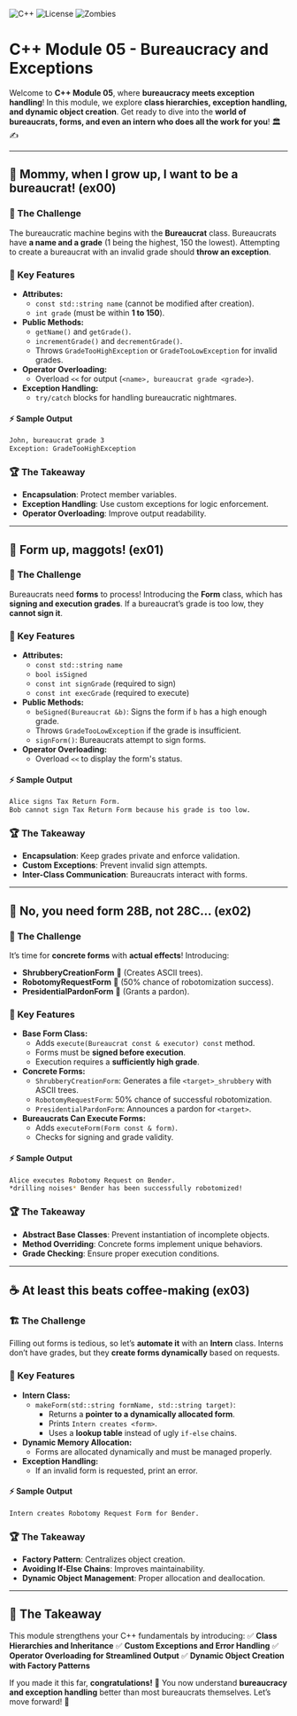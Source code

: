 ![C++](https://img.shields.io/badge/C++-98-blue?logo=cplusplus) ![License](https://img.shields.io/badge/License-Free-red) ![Zombies](https://img.shields.io/badge/Zombies-Approved-green)

# C++ Module 05 - Bureaucracy and Exceptions

Welcome to **C++ Module 05**, where **bureaucracy meets exception handling**! In this module, we explore **class hierarchies, exception handling, and dynamic object creation**. Get ready to dive into the **world of bureaucrats, forms, and even an intern who does all the work for you**! 🏛️✍️

---

## 🏢 Mommy, when I grow up, I want to be a bureaucrat! (ex00)

### 🔄 The Challenge
The bureaucratic machine begins with the **Bureaucrat** class. Bureaucrats have **a name and a grade** (1 being the highest, 150 the lowest). Attempting to create a bureaucrat with an invalid grade should **throw an exception**.

### 🔹 Key Features
- **Attributes:**
  - `const std::string name` (cannot be modified after creation).
  - `int grade` (must be within **1 to 150**).
- **Public Methods:**
  - `getName()` and `getGrade()`.
  - `incrementGrade()` and `decrementGrade()`.
  - Throws `GradeTooHighException` or `GradeTooLowException` for invalid grades.
- **Operator Overloading:**
  - Overload `<<` for output (`<name>, bureaucrat grade <grade>`).
- **Exception Handling:**
  - `try/catch` blocks for handling bureaucratic nightmares.

#### ⚡ Sample Output
```bash
John, bureaucrat grade 3
Exception: GradeTooHighException
```  

### 🏆 The Takeaway
- **Encapsulation**: Protect member variables.
- **Exception Handling**: Use custom exceptions for logic enforcement.
- **Operator Overloading**: Improve output readability.

---

## 📑 Form up, maggots! (ex01)

### 📜 The Challenge
Bureaucrats need **forms** to process! Introducing the **Form** class, which has **signing and execution grades**. If a bureaucrat’s grade is too low, they **cannot sign it**.

### 🔹 Key Features
- **Attributes:**
  - `const std::string name`
  - `bool isSigned`
  - `const int signGrade` (required to sign)
  - `const int execGrade` (required to execute)
- **Public Methods:**
  - `beSigned(Bureaucrat &b)`: Signs the form if `b` has a high enough grade.
  - Throws `GradeTooLowException` if the grade is insufficient.
  - `signForm()`: Bureaucrats attempt to sign forms.
- **Operator Overloading:**
  - Overload `<<` to display the form's status.

#### ⚡ Sample Output
```bash
Alice signs Tax Return Form.
Bob cannot sign Tax Return Form because his grade is too low.
```  

### 🏆 The Takeaway
- **Encapsulation**: Keep grades private and enforce validation.
- **Custom Exceptions**: Prevent invalid sign attempts.
- **Inter-Class Communication**: Bureaucrats interact with forms.

---

## 🌳 No, you need form 28B, not 28C... (ex02)

### 🌲 The Challenge
It’s time for **concrete forms** with **actual effects**! Introducing:
- **ShrubberyCreationForm** 🌿 (Creates ASCII trees).
- **RobotomyRequestForm** 🤖 (50% chance of robotomization success).
- **PresidentialPardonForm** 🎩 (Grants a pardon).

### 🔹 Key Features
- **Base Form Class:**
  - Adds `execute(Bureaucrat const & executor) const` method.
  - Forms must be **signed before execution**.
  - Execution requires a **sufficiently high grade**.
- **Concrete Forms:**
  - `ShrubberyCreationForm`: Generates a file `<target>_shrubbery` with ASCII trees.
  - `RobotomyRequestForm`: 50% chance of successful robotomization.
  - `PresidentialPardonForm`: Announces a pardon for `<target>`.
- **Bureaucrats Can Execute Forms:**
  - Adds `executeForm(Form const & form)`.
  - Checks for signing and grade validity.

#### ⚡ Sample Output
```bash
Alice executes Robotomy Request on Bender.
*drilling noises* Bender has been successfully robotomized!
```  

### 🏆 The Takeaway
- **Abstract Base Classes**: Prevent instantiation of incomplete objects.
- **Method Overriding**: Concrete forms implement unique behaviors.
- **Grade Checking**: Ensure proper execution conditions.

---

## ☕ At least this beats coffee-making (ex03)

### 🏗️ The Challenge
Filling out forms is tedious, so let’s **automate it** with an **Intern** class. Interns don’t have grades, but they **create forms dynamically** based on requests.

### 🔹 Key Features
- **Intern Class:**
  - `makeForm(std::string formName, std::string target)`:
    - Returns a **pointer to a dynamically allocated form**.
    - Prints `Intern creates <form>`.
    - Uses a **lookup table** instead of ugly `if-else` chains.
- **Dynamic Memory Allocation:**
  - Forms are allocated dynamically and must be managed properly.
- **Exception Handling:**
  - If an invalid form is requested, print an error.

#### ⚡ Sample Output
```bash
Intern creates Robotomy Request Form for Bender.
```  

### 🏆 The Takeaway
- **Factory Pattern**: Centralizes object creation.
- **Avoiding If-Else Chains**: Improves maintainability.
- **Dynamic Object Management**: Proper allocation and deallocation.

---

## 🎯 The Takeaway
This module strengthens your C++ fundamentals by introducing:
✅ **Class Hierarchies and Inheritance**
✅ **Custom Exceptions and Error Handling**
✅ **Operator Overloading for Streamlined Output**
✅ **Dynamic Object Creation with Factory Patterns**

If you made it this far, **congratulations!** 🎉 You now understand **bureaucracy and exception handling** better than most bureaucrats themselves. Let’s move forward! 🚀

